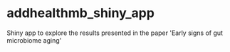 # addhealthmb_shiny_app
Shiny app to explore the results presented in the paper 'Early signs of gut microbiome aging'
